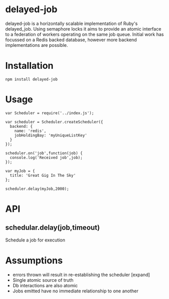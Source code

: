 delayed-job
===========
delayed-job is a horizontally scalable implementation of Ruby's delayed_job. Using semaphore locks it aims to provide an atomic interface to a federation of workers operating on the same job queue. Initial work has focussed on a Redis backed database, however more backend implementations are possible.

# Installation

```
npm install delayed-job
```

# Usage
```
var Scheduler = require('../index.js');

var scheduler = Scheduler.createScheduler({
  backend: {
    name: 'redis',
    jobHoldingBay: 'myUniqueListKey'
  }
});

scheduler.on('job',function(job) {
  console.log('Received job',job);
});

var myJob = {
  title: 'Great Gig In The Sky'
};

scheduler.delay(myJob,2000);
```

# API

## schedular.delay(job,timeout)
Schedule a job for execution

# Assumptions
* errors thrown will result in re-establishing the scheduler [expand]
* Single atomic source of truth
* Db interactions are also atomic
* Jobs emitted have no immediate relationship to one another